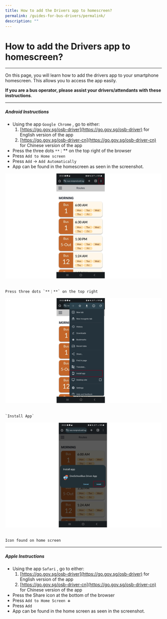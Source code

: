 ```yaml
---
title: How to add the Drivers app to homescreen?
permalink: /guides-for-bus-drivers/permalink/
description: ""
---
```

# How to add the Drivers app to homescreen?
----------

On this page, you will learn how to add the drivers app to your smartphone homescreen. This allows you to access the app easily.

**If you are a bus operator, please assist your drivers/attendants with these instructions**.

----------
##### Android Instructions

*   Using the app `Google Chrome` , go to either:
    1.  [https://go.gov.sg/osb-driver](https://go.gov.sg/osb-driver) for English version of the app
    2.  [https://go.gov.sg/osb-driver-cn](https://go.gov.sg/osb-driver-cn) for Chinese version of the app
*   Press the three dots `**⋮`\*\* on the top right of the browser
*   Press `Add to Home screen`
*   Press `Add` → `Add Automatically`
*   App can be found in the homescreen as seen in the screenshot.

![](/images/Driver/Add%20the%20drivers%20app%20to%20home/driver%20landing%20page%20on%20android,%20click%203%20dots%20v2.jpeg)

                                                                          Press three dots `**⋮**` on the top right

![](/images/Driver/Add%20the%20drivers%20app%20to%20home/driver%20android%203%20dots%20v2.jpeg)

                                                                                                         `Install App`

![](/images/Driver/Add%20the%20drivers%20app%20to%20home/driver%20install%20app%20v2.jpeg)

                                                                                         Icon found on home screen

----------
##### Apple Instructions

*   Using the app `Safari` , go to either:
    1.  [https://go.gov.sg/osb-driver](https://go.gov.sg/osb-driver) for English version of the app
    2.  [https://go.gov.sg/osb-driver-cn](https://go.gov.sg/osb-driver-cn) for Chinese version of the app
*   Press the Share icon at the bottom of the browser
*   Press `Add to Home Screen ➕`
*   Press `Add`
*   App can be found in the home screen as seen in the screenshot.